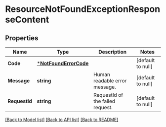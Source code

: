 # ResourceNotFoundExceptionResponseContent

## Properties
Name | Type | Description | Notes
------------ | ------------- | ------------- | -------------
**Code** | [***NotFoundErrorCode**](NotFoundErrorCode.md) |  | [default to null]
**Message** | **string** | Human readable error message. | [default to null]
**RequestId** | **string** | RequestId of the failed request. | [default to null]

[[Back to Model list]](../README.md#documentation-for-models) [[Back to API list]](../README.md#documentation-for-api-endpoints) [[Back to README]](../README.md)

